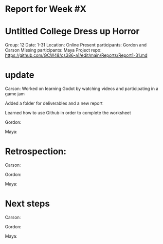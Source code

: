 # Report for Week #X

# Untitled College Dress up Horror 

Group: 12
Date: 1-31
Location: Online
Present participants: Gordon and Carson 
Missing participants: Maya
Project repo: https://github.com/GCW48/cs386-a1/edit/main/Reports/Report1-31.md

# update 

Carson: 
Worked on learning Godot by watching videos and participating in a game jam

Added a folder for deliverables and a new report

Learned how to use Github in order to complete the worksheet

Gordon:

Maya: 

# Retrospection:

Carson: 

Gordon:

Maya: 


# Next steps 

Carson: 

Gordon:

Maya: 
